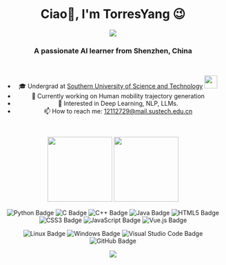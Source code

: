 <h1 align="center">Ciao👋, I'm TorresYang 😉</h1>
<center>

![](https://github.com/halfrost/halfrost/blob/master/icons/header_1.png)

<h3 align="center">A passionate AI learner from Shenzhen, China</h3>

<div>&nbsp;</div>

- 🎓 Undergrad at <a href="https://www.sustech.edu.cn/">Southern University of Science and Technology</a> <img src="https://media.giphy.com/media/WUlplcMpOCEmTGBtBW/giphy.gif" width="30">
- 🌱 Currently working on Human mobility trajectory generation
- 🧐 Interested in Deep Learning, NLP, LLMs.
- 📫 How to reach me: 12112729@mail.sustech.edu.cn

<div>&nbsp;</div>

<!-- GitHub 数据统计 -->
<p align='center'>
<img height="150px" src="https://github-readme-stats-git-masterrstaa-rickstaa.vercel.app/api?username=TorresYangX&hide_title=true&hide_border=true&show_icons=true&include_all_commits=true&line_height=21&theme=tokyonight" />
<img height="150px" src="https://github-readme-stats-git-masterrstaa-rickstaa.vercel.app/api/top-langs/?username=TorresYangX&hide_title=true&hide_border=true&layout=compact&langs_count=6&theme=tokyonight"/><br>
</p>

<div align='center'>
  
  ![Python Badge](https://img.shields.io/badge/Python-3776AB?logo=python&logoColor=fff&style=flat)
  ![C Badge](https://img.shields.io/badge/C-A8B9CC?logo=c&logoColor=fff&style=flat)
  ![C++ Badge](https://img.shields.io/badge/C%2B%2B-00599C?logo=cplusplus&logoColor=fff&style=flat)
  ![Java Badge](https://img.shields.io/badge/java-%23ED8B00.svg?logo=openjdk&logoColor=fff&style=flat)
  ![HTML5 Badge](https://img.shields.io/badge/HTML5-E34F26?logo=html5&logoColor=fff&style=flat)
  ![CSS3 Badge](https://img.shields.io/badge/CSS3-1572B6?logo=css3&logoColor=fff&style=flat)
  ![JavaScript Badge](https://img.shields.io/badge/JavaScript-F7DF1E?logo=javascript&logoColor=000&style=flat)
  ![Vue.js Badge](https://img.shields.io/badge/Vue.js-4FC08D?logo=vuedotjs&logoColor=fff&style=flat)

  ![Linux Badge](https://img.shields.io/badge/Linux-FCC624?logo=linux&logoColor=000&style=flat)
  ![Windows Badge](https://img.shields.io/badge/Windows-0078D6?logo=windows&logoColor=fff&style=flat)
  ![Visual Studio Code Badge](https://img.shields.io/badge/Visual%20Studio%20Code-007ACC?logo=visualstudiocode&logoColor=fff&style=flat)
  ![GitHub Badge](https://img.shields.io/badge/GitHub-181717?logo=github&logoColor=fff&style=flat)

  <!-- programming tool icon 编程工具图标 -->
  <img src="https://skillicons.dev/icons?i=python,java,c,cpp,vscode,idea,git,github,twitter,instagram" /><br>
</div>
